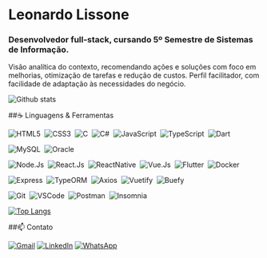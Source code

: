 # Leonardo Lissone 

### Desenvolvedor full-stack, cursando 5º Semestre de Sistemas de Informação. 

Visão analítica do contexto, recomendando ações e soluções com foco em melhorias, otimização de tarefas e redução de custos. Perfil facilitador, com facilidade de adaptação às necessidades do negócio.

![Github stats](https://github-readme-stats.vercel.app/api?username=Lissone&show_icons=true&theme=radical)

##☕ Linguagens & Ferramentas

![HTML5](https://img.shields.io/badge/-HTML5-565656?logo=HTML5&logoColor=white&style=for-the-badge)&nbsp;
![CSS3](https://img.shields.io/badge/-CSS3-565656?logo=CSS3&logoColor=white&style=for-the-badge)&nbsp;
![C](https://img.shields.io/badge/-565656?logo=c&logoColor=white&style=for-the-badge)&nbsp;
![C#](https://img.shields.io/badge/-CSharp-565656?logo=CSharp&logoColor=white&style=for-the-badge)&nbsp;
![JavaScript](https://img.shields.io/badge/-JavaScript-565656?logo=javascript&logoColor=white&style=for-the-badge)&nbsp;
![TypeScript](https://img.shields.io/badge/-TypeScript-565656?logo=typescript&logoColor=white&style=for-the-badge)&nbsp;
![Dart](https://img.shields.io/badge/-Dart-565656?logo=dart&logoColor=white&style=for-the-badge)&nbsp;


![MySQL](https://img.shields.io/badge/-MySQL-565656?logo=MySQL&logoColor=white&style=for-the-badge)&nbsp;
![Oracle](https://img.shields.io/badge/-Oracle-565656?logo=Oracle&logoColor=white&style=for-the-badge)&nbsp;


![Node.Js](https://img.shields.io/badge/-NodeJs-565656?logo=node.js&logoColor=white&style=for-the-badge)&nbsp;
![React.Js](https://img.shields.io/badge/-ReactJs-565656?logo=react&logoColor=white&style=for-the-badge)&nbsp;
![ReactNative](https://img.shields.io/badge/-ReactNative-565656?logo=react&logoColor=white&style=for-the-badge)&nbsp;
![Vue.Js](https://img.shields.io/badge/-VueJs-565656?logo=Vue.Js&logoColor=white&style=for-the-badge)&nbsp;
![Flutter](https://img.shields.io/badge/-Flutter-565656?logo=Flutter&logoColor=white&style=for-the-badge)&nbsp;
![Docker](https://img.shields.io/badge/-Docker-565656?logo=Docker&logoColor=white&style=for-the-badge)&nbsp;


![Express](https://img.shields.io/badge/-Express-565656?logo=express&logoColor=white&style=for-the-badge)&nbsp;
![TypeORM](https://img.shields.io/badge/-TypeORM-565656?logo=TypeORM&logoColor=white&style=for-the-badge)&nbsp;
![Axios](https://img.shields.io/badge/-Axios-565656?logo=Axios&logoColor=white&style=for-the-badge)&nbsp;
![Vuetify](https://img.shields.io/badge/-Vuetify-565656?logo=vuetify&logoColor=white&style=for-the-badge)&nbsp;
![Buefy](https://img.shields.io/badge/-Buefy-565656?logo=buefy&logoColor=white&style=for-the-badge)&nbsp;


![Git](https://img.shields.io/badge/-Git-565656?logo=Git&logoColor=white&style=for-the-badge)&nbsp;
![VSCode](https://img.shields.io/badge/-VSCode-565656?logo=VisualStudioCode&logoColor=white&style=for-the-badge)&nbsp;
![Postman](https://img.shields.io/badge/-Postman-565656?logo=Postman&logoColor=white&style=for-the-badge)&nbsp;
![Insomnia](https://img.shields.io/badge/-Insomnia-565656?logo=Insomnia&logoColor=white&style=for-the-badge)&nbsp;

[![Top Langs](https://github-readme-stats.vercel.app/api/top-langs/?username=Lissone&langs_count=10&layout=compact&theme=radical)](https://github.com/Lissone/github-readme-stats)

##📫 Contato
  
[![Gmail](https://img.shields.io/badge/-GMAIL-D14836?style=for-the-badge&logo=gmail&logoColor=white)](mailto:leonardo.lissonez@gmail.com)
[![LinkedIn](https://img.shields.io/badge/-LINKEDIN-0077B5?style=for-the-badge&logo=linkedin&logoColor=white)](https://www.linkedin.com/in/lissone/)
[![WhatsApp](https://img.shields.io/badge/-WHATSAPP-00FF00?style=for-the-badge&logo=whatsApp&logoColor=white)](https://api.whatsapp.com/send?phone=5511910487619)
